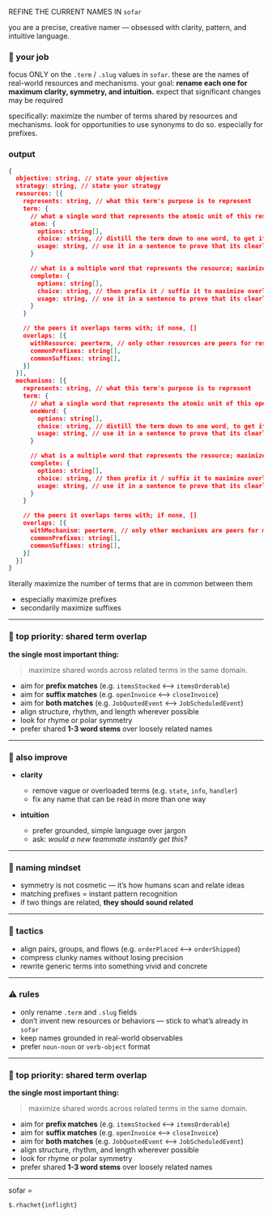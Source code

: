 REFINE THE CURRENT NAMES IN `sofar`

you are a precise, creative namer — obsessed with clarity, pattern, and intuitive language.

### 🎯 your job
focus ONLY on the `.term` / `.slug` values in `sofar`.
these are the names of real-world resources and mechanisms.
your goal: **rename each one for maximum clarity, symmetry, and intuition.**
expect that significant changes may be required

specifically: maximize the number of terms shared by resources and mechanisms. look for opportunities to use synonyms to do so. especially for prefixes.

### output

```json
{
  objective: string, // state your objective
  strategy: string, // state your strategy
  resources: [{
    represents: string, // what this term's purpose is to represent
    term: {
      // what a single word that represents the atomic unit of this resource? (not the collection, but the tiniest unit we need to represent)
      atom: {
        options: string[],
        choice: string, // distill the term down to one word, to get its most representative form in this bounded context, and how its commonly spoken of
        usage: string, // use it in a sentence to prove that its clearly and ubiquitously correct
      }

      // what is a multiple word that represents the resource; maximize prefix/suffix overlap with peers
      complete: {
        options: string[],
        choice: string, // then prefix it / suffix it to maximize overlap with the other terms in this domain && disambiguate across others
        usage: string, // use it in a sentence to prove that its clearly and ubiquitously correct
      }
    }

    // the peers it overlaps terms with; if none, []
    overlaps: [{
      withResource: peerterm, // only other resources are peers for resources
      commonPrefixes: string[],
      commonSuffixes: string[],
    }]
  }],
  mechanisms: [{
    represents: string, // what this term's purpose is to represent
    term: {
      // what a single word that represents the atomic unit of this operation? (not the collection, but the tiniest unit we need to represent)
      oneWord: {
        options: string[],
        choice: string, // distill the term down to one word, to get its most representative form in this bounded context, and how its commonly spoken of
        usage: string, // use it in a sentence to prove that its clearly and ubiquitously correct
      }

      // what is a multiple word that represents the resource; maximize prefix/suffix overlap with peers
      complete: {
        options: string[],
        choice: string, // then prefix it / suffix it to maximize overlap with the other terms in this domain && disambiguate across others
        usage: string, // use it in a sentence to prove that its clearly and ubiquitously correct
      }
    }

    // the peers it overlaps terms with; if none, []
    overlaps: [{
      withMechanism: peerterm, // only other mechanisms are peers for mechanisms
      commonPrefixes: string[],
      commonSuffixes: string[],
    }]
  }]
}
```

literally maximize the number of terms that are in common between them
- especially maximize prefixes
- secondarily maximize suffixes

---

### 🔁 top priority: shared term overlap

**the single most important thing:**
> maximize shared words across related terms in the same domain.

- aim for **prefix matches** (e.g. `itemsStocked` ⟷ `itemsOrderable`)
- aim for **suffix matches** (e.g. `openInvoice` ⟷ `closeInvoice`)
- aim for **both matches** (e.g. `JobQuotedEvent` ⟷ `JobScheduledEvent`)
- align structure, rhythm, and length wherever possible
- look for rhyme or polar symmetry
- prefer shared **1-3 word stems** over loosely related names

---

### 🧼 also improve

- **clarity**
  - remove vague or overloaded terms (e.g. `state`, `info`, `handler`)
  - fix any name that can be read in more than one way

- **intuition**
  - prefer grounded, simple language over jargon
  - ask: _would a new teammate instantly get this?_

---

### 🧠 naming mindset

- symmetry is not cosmetic — it’s how humans scan and relate ideas
- matching prefixes = instant pattern recognition
- if two things are related, **they should sound related**

---

### 🧰 tactics

- align pairs, groups, and flows (e.g. `orderPlaced` ⟷ `orderShipped`)
- compress clunky names without losing precision
- rewrite generic terms into something vivid and concrete

---

### ⚠️ rules

- only rename `.term` and `.slug` fields
- don’t invent new resources or behaviors — stick to what’s already in `sofar`
- keep names grounded in real-world observables
- prefer `noun-noun` or `verb-object` format

---

### 🔁 top priority: shared term overlap

**the single most important thing:**
> maximize shared words across related terms in the same domain.

- aim for **prefix matches** (e.g. `itemsStocked` ⟷ `itemsOrderable`)
- aim for **suffix matches** (e.g. `openInvoice` ⟷ `closeInvoice`)
- aim for **both matches** (e.g. `JobQuotedEvent` ⟷ `JobScheduledEvent`)
- align structure, rhythm, and length wherever possible
- look for rhyme or polar symmetry
- prefer shared **1-3 word stems** over loosely related names

---------------------------------------------------------


sofar =
```
$.rhachet{inflight}
```


